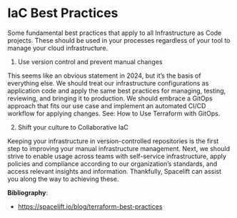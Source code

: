 # IaC Best Practices

Some fundamental best practices that apply to all Infrastructure as Code projects. These should be used in your processes regardless of your tool to manage your cloud infrastructure. 

1. Use version control and prevent manual changes

This seems like an obvious statement in 2024, but it’s the basis of everything else. We should treat our infrastructure configurations as application code and apply the same best practices for managing, testing, reviewing, and bringing it to production. We should embrace a GitOps approach that fits our use case and implement an automated CI/CD workflow for applying changes. See: How to Use Terraform with GitOps.

2. Shift your culture to Collaborative IaC

Keeping your infrastructure in version-controlled repositories is the first step to improving your manual infrastructure management. Next, we should strive to enable usage across teams with self-service infrastructure, apply policies and compliance according to our organization’s standards, and access relevant insights and information. Thankfully, Spacelift can assist you along the way to achieving these.

**Bibliography**:
- https://spacelift.io/blog/terraform-best-practices